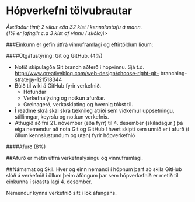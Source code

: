 # Hópverkefni tölvubrautar

<i>Áætlaður tími; 2 vikur eða 32 klst í kennslustofu á mann. <br>
(1% er  jafngilt c.a 3  klst af vinnu í skóla)</i>i>


###Einkunn er gefin útfrá vinnuframlagi og eftirtöldum liðum:

####Útgáfustýring: Git og GitHub. (4%)

*	Notið skipulagða Git branch aðferð í hópvinnu. Sjá t.d. http://www.creativebloq.com/web-design/choose-right-git- branching-strategy-121518344  
*	Búið til wiki á GitHub fyrir verkefnið.
	*	Höfundar
	*	Verkefnalýsing og notkun afurðar.
	*	Greinagerð, verkaskipting og hvernig tókst til.
*	Í readme skrá skal skrá tæknileg atriði sem viðkemur uppsetningu, stillinngar, keyrslu og notkun verkefnis.
*	Athugið að frá 21. nóvember (eða fyrr) til 4. desember (skiladagur ) þá eiga nemendur að nota Git og GitHub 	í hvert skipti sem unnið er í afurð (í öllum kennslustundum og utan) fyrir hópverkefnið


####Afurð (8%)

##Afurð er metin útfrá verkefnalýsingu og vinnuframlagi.

##Námsmat og Skil.
Hver og einn nemandi í hópnum þarf að skila GitHub slóð á verkefnið í öllum þeim áföngum þar sem hópverkefnið er metið til einkunna í síðasta lagi 4. desember.

Nemendur kynna verkefnið sitt í lok áfangans.


